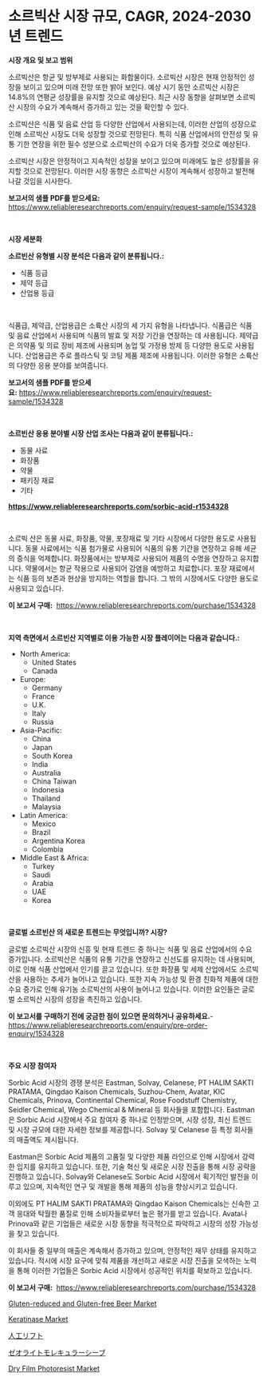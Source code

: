 <p><h1>소르빅산 시장 규모, CAGR, 2024-2030년 트렌드</h1></p><p><strong>시장 개요 및 보고 범위</strong></p>
<p><p>소르빅산은 항균 및 방부제로 사용되는 화합물이다. 소르빅산 시장은 현재 안정적인 성장을 보이고 있으며 미래 전망 또한 밝아 보인다. 예상 시기 동안 소르빅산 시장은 14.8%의 연평균 성장률을 유지할 것으로 예상된다. 최근 시장 동향을 살펴보면 소르빅산 시장의 수요가 계속해서 증가하고 있는 것을 확인할 수 있다.</p><p>소르빅산은 식품 및 음료 산업 등 다양한 산업에서 사용되는데, 이러한 산업의 성장으로 인해 소르빅산 시장도 더욱 성장할 것으로 전망된다. 특히 식품 산업에서의 안전성 및 유통 기한 연장을 위한 필수 성분으로 소르빅산의 수요가 더욱 증가할 것으로 예상된다.</p><p>소르빅산 시장은 안정적이고 지속적인 성장을 보이고 있으며 미래에도 높은 성장률을 유지할 것으로 전망된다. 이러한 시장 동향은 소르빅산 시장이 계속해서 성장하고 발전해 나갈 것임을 시사한다.</p></p>
<p><strong>보고서의 샘플 PDF를 받으세요:</strong> <a href="https://www.reliableresearchreports.com/enquiry/request-sample/1534328">https://www.reliableresearchreports.com/enquiry/request-sample/1534328</a></p>
<p>&nbsp;</p>
<p><strong>시장 세분화</strong></p>
<p><strong>소르빈산 유형별 시장 분석은 다음과 같이 분류됩니다.:</strong></p>
<p><ul><li>식품 등급</li><li>제약 등급</li><li>산업용 등급</li></ul></p>
<p>&nbsp;</p>
<p><p>식품급, 제약급, 산업용급은 소륙산 시장의 세 가지 유형을 나타냅니다. 식품급은 식품 및 음료 산업에서 사용되며 식품의 발효 및 저장 기간을 연장하는 데 사용됩니다. 제약급은 의약품 및 의료 장비 제조에 사용되며 농업 및 가정용 방제 등 다양한 용도로 사용됩니다. 산업용급은 주로 플라스틱 및 코팅 제품 제조에 사용됩니다. 이러한 유형은 소륙산의 다양한 응용 분야를 보여줍니다.</p></p>
<p><strong>보고서의 샘플 PDF를 받으세요:</strong>&nbsp;<a href="https://www.reliableresearchreports.com/enquiry/request-sample/1534328">https://www.reliableresearchreports.com/enquiry/request-sample/1534328</a></p>
<p>&nbsp;</p>
<p><strong> 소르빈산 응용 분야별 시장 산업 조사는 다음과 같이 분류됩니다.:</strong></p>
<p><ul><li>동물 사료</li><li>화장품</li><li>약물</li><li>패키징 재료</li><li>기타</li></ul></p>
<p><strong><a href="https://www.reliableresearchreports.com/sorbic-acid-r1534328">https://www.reliableresearchreports.com/sorbic-acid-r1534328</a></strong></p>
<p>&nbsp;</p>
<p><p>소르빅 산은 동물 사료, 화장품, 약물, 포장재료 및 기타 시장에서 다양한 용도로 사용됩니다. 동물 사료에서는 식품 첨가물로 사용되어 식품의 유통 기간을 연장하고 유해 세균의 증식을 억제합니다. 화장품에서는 방부제로 사용되어 제품의 수명을 연장하고 유지합니다. 약물에서는 항균 작용으로 사용되어 감염을 예방하고 치료합니다. 포장 재료에서는 식품 등의 보존과 현상을 방지하는 역할을 합니다. 그 밖의 시장에서도 다양한 용도로 사용되고 있습니다.</p></p>
<p><strong>이 보고서 구매:</strong>&nbsp; <a href="https://www.reliableresearchreports.com/purchase/1534328">https://www.reliableresearchreports.com/purchase/1534328</a></p>
<p>&nbsp;</p>
<p><strong>지역 측면에서 소르빈산 지역별로 이용 가능한 시장 플레이어는 다음과 같습니다.:</strong></p>
<p><ul>
    <li>
        North America:
        <ul>
            <li>United States</li>
            <li>Canada</li>
        </ul>
    </li>
    <li>
        Europe:
        <ul>
            <li>Germany</li>
            <li>France</li>
            <li>U.K.</li>
            <li>Italy</li>
            <li>Russia</li>
        </ul>
    </li>
    <li>
        Asia-Pacific:
        <ul>
            <li>China</li>
            <li>Japan</li>
            <li>South Korea</li>
            <li>India</li>
            <li>Australia</li>
            <li>China Taiwan</li>
            <li>Indonesia</li>
            <li>Thailand</li>
            <li>Malaysia</li>
        </ul>
    </li>
    <li>
        Latin America:
        <ul>
            <li>Mexico</li>
            <li>Brazil</li>
            <li>Argentina Korea</li>
            <li>Colombia</li>
        </ul>
    </li>
    <li>
        Middle East & Africa:
        <ul>
            <li>Turkey</li>
            <li>Saudi</li>
            <li>Arabia</li>
            <li>UAE</li>
            <li>Korea</li>
        </ul>
    </li>
    </ul></p>
<p>&nbsp;</p>
<p><strong>글로벌 소르빈산 의 새로운 트렌드는 무엇입니까? 시장?</strong></p>
<p><p>글로벌 소르빅산 시장의 신흥 및 현재 트렌드 중 하나는 식품 및 음료 산업에서의 수요 증가입니다. 소르빅산은 식품의 유통 기간을 연장하고 신선도를 유지하는 데 사용되며, 이로 인해 식품 산업에서 인기를 끌고 있습니다. 또한 화장품 및 세제 산업에서도 소르빅산을 사용하는 추세가 늘어나고 있습니다. 또한 지속 가능성 및 환경 친화적 제품에 대한 수요 증가로 인해 유기농 소르빅산의 사용이 늘어나고 있습니다. 이러한 요인들은 글로벌 소르빅산 시장의 성장을 촉진하고 있습니다.</p></p>
<p><strong>이 보고서를 구매하기 전에 궁금한 점이 있으면 문의하거나 공유하세요.</strong>- <a href="https://www.reliableresearchreports.com/enquiry/pre-order-enquiry/1534328">https://www.reliableresearchreports.com/enquiry/pre-order-enquiry/1534328</a></p>
<p>&nbsp;</p>
<p><strong>주요 시장 참여자</strong></p>
<p><p>Sorbic Acid 시장의 경쟁 분석은 Eastman, Solvay, Celanese, PT HALIM SAKTI PRATAMA, Qingdao Kaison Chemicals, Suzhou-Chem, Avatar, KIC Chemicals, Prinova, Continental Chemical, Rose Foodstuff Chemistry, Seidler Chemical, Wego Chemical & Mineral 등 회사들을 포함합니다. Eastman은 Sorbic Acid 시장에서 주요 참여자 중 하나로 인정받으며, 시장 성장, 최신 트렌드 및 시장 규모에 대한 자세한 정보를 제공합니다. Solvay 및 Celanese 등 특정 회사들의 매출액도 제시됩니다.</p><p>Eastman은 Sorbic Acid 제품의 고품질 및 다양한 제품 라인으로 인해 시장에서 강력한 입지를 유지하고 있습니다. 또한, 기술 혁신 및 새로운 시장 진출을 통해 시장 공략을 진행하고 있습니다. Solvay와 Celanese도 Sorbic Acid 시장에서 획기적인 발전을 이루고 있으며, 지속적인 연구 및 개발을 통해 제품의 성능을 향상시키고 있습니다.</p><p>이외에도 PT HALIM SAKTI PRATAMA와 Qingdao Kaison Chemicals는 신속한 고객 응대와 탁월한 품질로 인해 소비자들로부터 높은 평가를 받고 있습니다. Avata나 Prinova와 같은 기업들은 새로운 시장 동향을 적극적으로 파악하고 시장의 성장 가능성을 찾고 있습니다.</p><p>이 회사들 중 일부의 매출은 계속해서 증가하고 있으며, 안정적인 재무 상태를 유지하고 있습니다. 적시에 시장 요구에 맞춰 제품을 개선하고 새로운 시장 진출을 모색하는 노력을 통해 이러한 기업들은 Sorbic Acid 시장에서 성공적인 위치를 확보하고 있습니다.</p></p>
<p><strong>이 보고서 구매:</strong>&nbsp;&nbsp;<a href="https://www.reliableresearchreports.com/purchase/1534328">https://www.reliableresearchreports.com/purchase/1534328</a></p>
<p><p><a href="https://github.com/yoshih12/Market-Research-Report-List-2/blob/main/gluten-reduced-and-gluten-free-beer-market.md">Gluten-reduced and Gluten-free Beer Market</a></p><p><a href="https://sulfuric-clavicle-d39.notion.site/Keratinase-Market-Provides-Detailed-Segmentation-of-this-Market-based-on-Type-Application-and-Regi-68985979219b4beda26e24ce0ada5440">Keratinase Market</a></p><p><a href="https://github.com/jkjreqjscoxx7/Market-Research-Report-List-1/blob/main/546068619580.md">人工リフト</a></p><p><a href="https://github.com/hilmi-2a/Market-Research-Report-List-1/blob/main/470349519581.md">ゼオライトモレキュラーシーブ</a></p><p><a href="https://issuu.com/reportprime-2/docs/dry-film-photoresist-market-size-2030.pptx">Dry Film Photoresist Market</a></p></p>